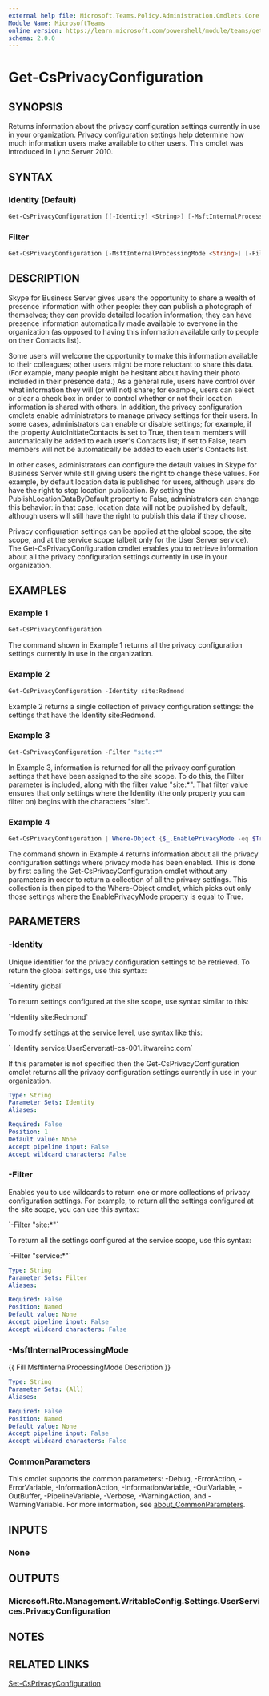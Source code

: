 ```yaml
---
external help file: Microsoft.Teams.Policy.Administration.Cmdlets.Core.dll-Help.xml
Module Name: MicrosoftTeams
online version: https://learn.microsoft.com/powershell/module/teams/get-csprivacyconfiguration
schema: 2.0.0
---
```


# Get-CsPrivacyConfiguration

## SYNOPSIS

Returns information about the privacy configuration settings currently in use in your organization.
Privacy configuration settings help determine how much information users make available to other users.
This cmdlet was introduced in Lync Server 2010.

## SYNTAX

### Identity (Default)

```powershell
Get-CsPrivacyConfiguration [[-Identity] <String>] [-MsftInternalProcessingMode <String>] [<CommonParameters>]
```

### Filter

```powershell
Get-CsPrivacyConfiguration [-MsftInternalProcessingMode <String>] [-Filter <String>] [<CommonParameters>]
```

## DESCRIPTION

Skype for Business Server gives users the opportunity to share a wealth of presence information with other people: they can publish a photograph of themselves; they can provide detailed location information; they can have presence information automatically made available to everyone in the organization (as opposed to having this information available only to people on their Contacts list).

Some users will welcome the opportunity to make this information available to their colleagues; other users might be more reluctant to share this data.
(For example, many people might be hesitant about having their photo included in their presence data.) As a general rule, users have control over what information they will (or will not) share; for example, users can select or clear a check box in order to control whether or not their location information is shared with others.
In addition, the privacy configuration cmdlets enable administrators to manage privacy settings for their users.
In some cases, administrators can enable or disable settings; for example, if the property AutoInitiateContacts is set to True, then team members will automatically be added to each user's Contacts list; if set to False, team members will not be automatically be added to each user's Contacts list.

In other cases, administrators can configure the default values in Skype for Business Server while still giving users the right to change these values.
For example, by default location data is published for users, although users do have the right to stop location publication.
By setting the PublishLocationDataByDefault property to False, administrators can change this behavior: in that case, location data will not be published by default, although users will still have the right to publish this data if they choose.

Privacy configuration settings can be applied at the global scope, the site scope, and at the service scope (albeit only for the User Server service).
The Get-CsPrivacyConfiguration cmdlet enables you to retrieve information about all the privacy configuration settings currently in use in your organization.

## EXAMPLES

### Example 1

```powershell
Get-CsPrivacyConfiguration
```

The command shown in Example 1 returns all the privacy configuration settings currently in use in the organization.

### Example 2

```powershell
Get-CsPrivacyConfiguration -Identity site:Redmond
```

Example 2 returns a single collection of privacy configuration settings: the settings that have the Identity site:Redmond.

### Example 3

```powershell
Get-CsPrivacyConfiguration -Filter "site:*"
```

In Example 3, information is returned for all the privacy configuration settings that have been assigned to the site scope.
To do this, the Filter parameter is included, along with the filter value "site:*".
That filter value ensures that only settings where the Identity (the only property you can filter on) begins with the characters "site:".

### Example 4

```powershell
Get-CsPrivacyConfiguration | Where-Object {$_.EnablePrivacyMode -eq $True}
```

The command shown in Example 4 returns information about all the privacy configuration settings where privacy mode has been enabled.
This is done by first calling the Get-CsPrivacyConfiguration cmdlet without any parameters in order to return a collection of all the privacy settings.
This collection is then piped to the Where-Object cmdlet, which picks out only those settings where the EnablePrivacyMode property is equal to True.

## PARAMETERS

### -Identity

Unique identifier for the privacy configuration settings to be retrieved.
To return the global settings, use this syntax:

\`-Identity global\`

To return settings configured at the site scope, use syntax similar to this:

\`-Identity site:Redmond\`

To modify settings at the service level, use syntax like this:

\`-Identity service:UserServer:atl-cs-001.litwareinc.com\`

If this parameter is not specified then the Get-CsPrivacyConfiguration cmdlet returns all the privacy configuration settings currently in use in your organization.

```yaml
Type: String
Parameter Sets: Identity
Aliases:

Required: False
Position: 1
Default value: None
Accept pipeline input: False
Accept wildcard characters: False
```

### -Filter

Enables you to use wildcards to return one or more collections of privacy configuration settings.
For example, to return all the settings configured at the site scope, you can use this syntax:

\`-Filter "site:*"\`

To return all the settings configured at the service scope, use this syntax:

\`-Filter "service:*"\`

```yaml
Type: String
Parameter Sets: Filter
Aliases:

Required: False
Position: Named
Default value: None
Accept pipeline input: False
Accept wildcard characters: False
```

### -MsftInternalProcessingMode

{{ Fill MsftInternalProcessingMode Description }}

```yaml
Type: String
Parameter Sets: (All)
Aliases:

Required: False
Position: Named
Default value: None
Accept pipeline input: False
Accept wildcard characters: False
```

### CommonParameters

This cmdlet supports the common parameters: -Debug, -ErrorAction, -ErrorVariable, -InformationAction, -InformationVariable, -OutVariable, -OutBuffer, -PipelineVariable, -Verbose, -WarningAction, and -WarningVariable. For more information, see [about_CommonParameters](http://go.microsoft.com/fwlink/?LinkID=113216).

## INPUTS

### None

## OUTPUTS

### Microsoft.Rtc.Management.WritableConfig.Settings.UserServices.PrivacyConfiguration

## NOTES

## RELATED LINKS
[Set-CsPrivacyConfiguration](Set-CsPrivacyConfiguration.md)

